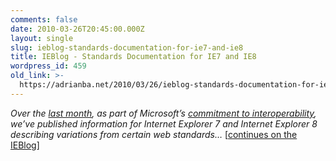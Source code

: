 ```yaml
---
comments: false
date: 2010-03-26T20:45:00.000Z
layout: single
slug: ieblog-standards-documentation-for-ie7-and-ie8
title: IEBlog - Standards Documentation for IE7 and IE8
wordpress_id: 459
old_link: >-
  https://adrianba.net/2010/03/26/ieblog-standards-documentation-for-ie7-and-ie8/
---
```

_Over the _[_last month_](http://blogs.msdn.com/ie/archive/2010/03/17/more-standards-documentation-available.aspx)_, as part of Microsoft’s _[_commitment to interoperability_](http://www.microsoft.com/interop/)_, we’ve published information for Internet Explorer 7 and Internet Explorer 8 describing variations from certain web standards…_ [[continues on the IEBlog](http://blogs.msdn.com/b/ie/archive/2010/03/26/standards-documentation-for-ie7-and-ie8.aspx)]
